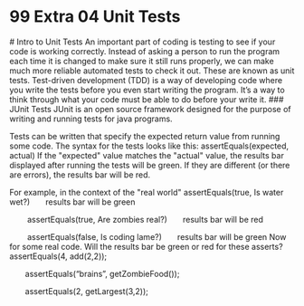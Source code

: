# 99 Extra 04 Unit Tests


 <div id="moduleIndex">
  # Intro to Unit Tests
  An important part of coding is testing to see if your code is working correctly. Instead of asking a person to run the program each time it is changed to make sure it still runs properly, we can make much more reliable automated tests to check it out. These are known as unit tests.
  Test-driven development (TDD) is a way of developing code where you write the tests before you even start writing the program.  It’s a way to think through what your code must be able to do before your write it.
  ### JUnit Tests
  JUnit is an open source framework designed for the purpose of writing and running tests for java programs.

Tests can be written that specify the expected return value from running some code. 
    The syntax for the tests looks like this:
  assertEquals(expected, actual)
  If the "expected" value matches the "actual" value, the results bar displayed after running the tests will be green. If they are different (or there are errors), the results bar will be red.

For example, in the context of the "real world"
  assertEquals(true, Is water wet?)       results bar will be green

          assertEquals(true, Are zombies  real?)       results bar will be red

          assertEquals(false, Is coding lame?)       results bar will be green
  Now for some real code. Will the results bar be green or red for these asserts?
  assertEquals(4, add(2,2));

       assertEquals(“brains”, getZombieFood());

       assertEquals(2, getLargest(3,2));
 </div>

